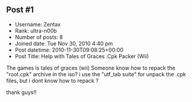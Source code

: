## Post #1
- Username: Zentax
- Rank: ultra-n00b
- Number of posts: 8
- Joined date: Tue Nov 30, 2010 4:40 pm
- Post datetime: 2010-11-30T09:08:25+00:00
- Post Title: Help with Tales of Graces .Cpk Packer (Wii)

The games is tales of graces (wii)
Someone know how to repack the "root.cpk" archive in the iso?
i use the "utf_tab suite" for unpack the .cpk files, but i dont know how to repack ?   

thank guys!!
